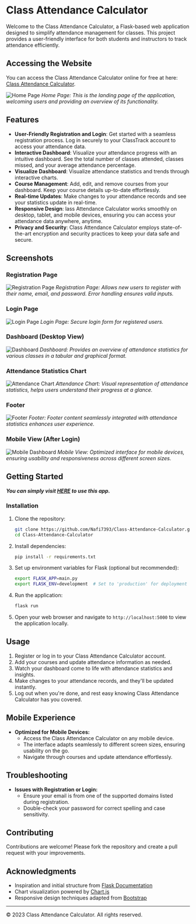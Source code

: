 # Class Attendance Calculator

Welcome to the Class Attendance Calculator, a Flask-based web application designed to simplify attendance management for classes. This project provides a user-friendly interface for both students and instructors to track attendance efficiently.

## Accessing the Website

You can access the Class Attendance Calculator online for free at here: [Class Attendance Calculator](https://class-attendance-calculator.onrender.com).

![Home Page](DEMO/home.jpg)
*Home Page: This is the landing page of the application, welcoming users and providing an overview of its functionality.*

## Features

- **User-Friendly Registration and Login**: Get started with a seamless registration process. Log in securely to your ClassTrack account to access your attendance data.
- **Interactive Dashboard**: Visualize your attendance progress with an intuitive dashboard. See the total number of classes attended, classes missed, and your average attendance percentage.
- **Visualize Dashboard**: Visualize attendance statistics and trends through interactive charts.
- **Course Management**: Add, edit, and remove courses from your dashboard. Keep your course details up-to-date effortlessly.
- **Real-time Updates**: Make changes to your attendance records and see your statistics update in real-time.
- **Responsive Design**: lass Attendance Calculator works smoothly on desktop, tablet, and mobile devices, ensuring you can access your attendance data anywhere, anytime.
- **Privacy and Security**: Class Attendance Calculator employs state-of-the-art encryption and security practices to keep your data safe and secure.

## Screenshots

### Registration Page
![Registration Page](DEMO/register.jpg)
*Registration Page: Allows new users to register with their name, email, and password. Error handling ensures valid inputs.*

### Login Page
![Login Page](DEMO/login.jpg)
*Login Page: Secure login form for registered users.*

### Dashboard (Desktop View)
![Dashboard](DEMO/pc-dashboard.jpg)
*Dashboard: Provides an overview of attendance statistics for various classes in a tabular and graphical format.*

### Attendance Statistics Chart
![Attendance Chart](DEMO/chart-dashboard.jpg)
*Attendance Chart: Visual representation of attendance statistics, helps users understand their progress at a glance.*

### Footer
![Footer](DEMO/footer-dashboard.jpg)
*Footer: Footer content seamlessly integrated with attendance statistics enhances user experience.*

### Mobile View (After Login)
![Mobile Dashboard](DEMO/mobile-dashboard.jpeg)
*Mobile View: Optimized interface for mobile devices, ensuring usability and responsiveness across different screen sizes.*

## Getting Started
***You can simply visit [HERE](https://class-attendance-calculator.onrender.com) to use this app.***
### Installation

1. Clone the repository:
   ```bash
   git clone https://github.com/Nafi7393/Class-Attendance-Calculator.git
   cd Class-Attendance-Calculator
   ```

2. Install dependencies:
   ```bash
   pip install -r requirements.txt
   ```

3. Set up environment variables for Flask (optional but recommended):
   ```bash
   export FLASK_APP=main.py
   export FLASK_ENV=development  # Set to 'production' for deployment
   ```

4. Run the application:
   ```bash
   flask run
   ```

5. Open your web browser and navigate to `http://localhost:5000` to view the application locally.

## Usage
1. Register or log in to your Class Attendance Calculator account.
2. Add your courses and update attendance information as needed.
3. Watch your dashboard come to life with attendance statistics and insights.
4. Make changes to your attendance records, and they'll be updated instantly.
5. Log out when you're done, and rest easy knowing Class Attendance Calculator has you covered.

## Mobile Experience

- **Optimized for Mobile Devices:**
  - Access the Class Attendance Calculator on any mobile device.
  - The interface adapts seamlessly to different screen sizes, ensuring usability on the go.
  - Navigate through courses and update attendance effortlessly.

## Troubleshooting

- **Issues with Registration or Login:**
  - Ensure your email is from one of the supported domains listed during registration.
  - Double-check your password for correct spelling and case sensitivity.

## Contributing

Contributions are welcome! Please fork the repository and create a pull request with your improvements.


## Acknowledgments

- Inspiration and initial structure from [Flask Documentation](https://flask.palletsprojects.com/)
- Chart visualization powered by [Chart.js](https://www.chartjs.org/)
- Responsive design techniques adapted from [Bootstrap](https://getbootstrap.com/)

---

© 2023 Class Attendance Calculator. All rights reserved.
